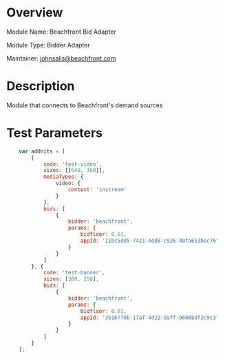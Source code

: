 # Overview

Module Name: Beachfront Bid Adapter

Module Type: Bidder Adapter

Maintainer: johnsalis@beachfront.com

# Description

Module that connects to Beachfront's demand sources

# Test Parameters
```javascript
    var adUnits = [
        {
            code: 'test-video',
            sizes: [[640, 360]],
            mediaTypes: {
                video: {
                    context: 'instream'
                }
            },
            bids: [
                {
                    bidder: 'beachfront',
                    params: {
                        bidfloor: 0.01,
                        appId: '11bc5dd5-7421-4dd8-c926-40fa653bec76'
                    }
                }
            ]
        }, {
            code: 'test-banner',
            sizes: [300, 250],
            bids: [
                {
                    bidder: 'beachfront',
                    params: {
                        bidfloor: 0.01,
                        appId: '3b16770b-17af-4d22-daff-9606bdf2c9c3'
                    }
                }
            ]
        }
    ];
```